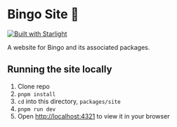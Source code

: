 # Bingo Site 💝

[![Built with Starlight](https://astro.badg.es/v2/built-with-starlight/tiny.svg)](https://starlight.astro.build)

A website for Bingo and its associated packages.

## Running the site locally

1. Clone repo
2. `pnpm install`
3. `cd` into this directory, `packages/site`
4. `pnpm run dev`
5. Open [http://localhost:4321](http://localhost:4321) to view it in your browser
